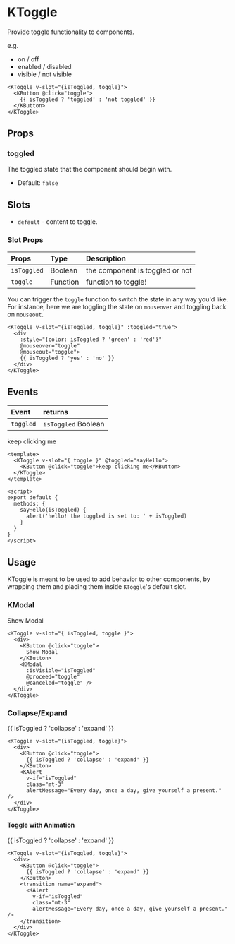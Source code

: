 # KToggle

Provide toggle functionality to components.

e.g.

- on / off
- enabled / disabled
- visible / not visible

<KCard>
  <template v-slot:body>
    <KToggle v-slot="{isToggled, toggle}">
        <KButton @click="toggle">
          {{ isToggled ? 'toggled' : 'not toggled' }}
        </KButton>
    </KToggle>
  </template>
</KCard>

```vue
<KToggle v-slot="{isToggled, toggle}">
  <KButton @click="toggle">
    {{ isToggled ? 'toggled' : 'not toggled' }}
  </KButton>
</KToggle>
```

## Props

### toggled

The toggled state that the component should begin with.

- Default: `false`

## Slots

- `default` - content to toggle.

### Slot Props

| Props       | Type     | Description                     |
| :---------- | :------- | :------------------------------ |
| `isToggled` | Boolean  | the component is toggled or not |
| `toggle`    | Function | function to toggle!             |

You can trigger the `toggle` function to switch the state in any way you'd like.
For instance, here we are toggling the state on `mouseover` and toggling back on
`mouseout`.

<KCard>
  <template v-slot:body>
    <KToggle :toggled="true" v-slot="{isToggled, toggle}">
      <div
        :style="{color: isToggled ? 'green' : 'red'}"
        @mouseover="toggle" 
        @mouseout="toggle">
        {{ isToggled ? 'yes' : 'no' }}
      </div>
    </KToggle>
  </template>
</KCard>

```vue
<KToggle v-slot="{isToggled, toggle}" :toggled="true">
  <div
    :style="{color: isToggled ? 'green' : 'red'}"
    @mouseover="toggle" 
    @mouseout="toggle">
    {{ isToggled ? 'yes' : 'no' }}
  </div>
</KToggle>
```

## Events

| Event     | returns             |
| :-------- | :------------------ |
| `toggled` | `isToggled` Boolean |

<KCard>
  <div slot="body">
    <KToggle v-slot="{ toggle }" @toggled="sayHello">
      <KButton @click="toggle">keep clicking me</KButton>
    </KToggle>
  </div>
</KCard>

```vue
<template>
  <KToggle v-slot="{ toggle }" @toggled="sayHello">
    <KButton @click="toggle">keep clicking me</KButton>
  </KToggle>
</template>

<script>
export default {
  methods: {
    sayHello(isToggled) {
      alert('hello! the toggled is set to: ' + isToggled)
    }
  }
}
</script>
```

## Usage

KToggle is meant to be used to add behavior to other components, by wrapping
them and placing them inside `KToggle`'s default slot.

### KModal

<KCard class="mt-3">
  <div slot="body">
    <KToggle v-slot="{ isToggled, toggle }">
      <div>
        <KButton @click="toggle">
          Show Modal
        </KButton>
        <KModal
          :isVisible="isToggled"
          @proceed="toggle"
          @canceled="toggle" />
      </div>
    </KToggle>
  </div>
</KCard>

```vue
<KToggle v-slot="{ isToggled, toggle }">
  <div>
    <KButton @click="toggle">
      Show Modal
    </KButton>
    <KModal
      :isVisible="isToggled"
      @proceed="toggle"
      @canceled="toggle" />
  </div>
</KToggle>
```

### Collapse/Expand

<KCard class="mt-2" style="min-height: 100px;">
  <div slot="body">
    <KToggle v-slot="{isToggled, toggle}">
      <div>
        <KButton @click="toggle">
          {{ isToggled ? 'collapse' : 'expand' }}
        </KButton>
        <KAlert 
          v-if="isToggled" 
          class="mt-3" 
          alertMessage="Every day, once a day, give yourself a present." />
      </div>
    </KToggle>
  </div>
</KCard>

```vue
<KToggle v-slot="{isToggled, toggle}">
  <div>
    <KButton @click="toggle">
      {{ isToggled ? 'collapse' : 'expand' }}
    </KButton>
    <KAlert 
      v-if="isToggled" 
      class="mt-3" 
      alertMessage="Every day, once a day, give yourself a present." />
  </div>
</KToggle>
```

#### Toggle with Animation

<KCard class="mt-2" style="min-height: 100px;">
  <div slot="body">
    <KToggle v-slot="{isToggled, toggle}">
      <div>
        <KButton @click="toggle">
          {{ isToggled ? 'collapse' : 'expand' }}
        </KButton>
        <transition name="expand">
          <KAlert
            v-if="isToggled" 
            class="mt-3"
            alertMessage="Every day, once a day, give yourself a present." />
        </transition>
      </div>
    </KToggle>
  </div>
</KCard>

```vue
<KToggle v-slot="{isToggled, toggle}">
  <div>
    <KButton @click="toggle">
      {{ isToggled ? 'collapse' : 'expand' }}
    </KButton>
    <transition name="expand">
      <KAlert
        v-if="isToggled" 
        class="mt-3"
        alertMessage="Every day, once a day, give yourself a present." />
    </transition>
  </div>
</KToggle>
```

<script>
export default {
  methods: {
    sayHello (isToggled) {
      alert('hello! the toggled is set to: ' + isToggled)
    }
  }
}
</script>

<style>
.expand-enter-active {
  transform-origin: top left;
  animation: expand-in 0.5s;
}
.expand-leave-active {
  animation: expand-in 0.5s;
  animation-direction: reverse;
  transform-origin: top left;
}

@keyframes expand-in {
  0% {
    transform: scaleY(0);
    opacity: 0;
  }
  100% {
    transform: scaleY(1);
    opacity: 1;
  }
}
</style>
